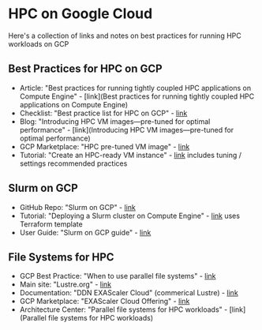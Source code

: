 # HPC on Google Cloud

Here's a collection of links and notes on best practices for running HPC workloads on GCP

## Best Practices for HPC on GCP

- Article: "Best practices for running tightly coupled HPC applications on Compute Engine" - [link](Best practices for running tightly coupled HPC applications on Compute Engine)
- Checklist: "Best practice list for HPC on GCP" - [link](https://cloud.google.com/architecture/best-practices-for-using-mpi-on-compute-engine#checklist)
- Blog: "Introducing HPC VM images—pre-tuned for optimal performance" - [link](Introducing HPC VM images—pre-tuned for optimal performance)
- GCP Marketplace: "HPC pre-tuned VM image" - [link](https://console.cloud.google.com/marketplace/product/click-to-deploy-images/hpc-vm-image)
- Tutorial: "Create an HPC-ready VM instance" - [link](https://cloud.google.com/compute/docs/instances/create-hpc-vm) includes tuning / settings recommended practices


## Slurm on GCP

- GitHub Repo: "Slurm on GCP" - [link](https://github.com/SchedMD/slurm-gcp)
- Tutorial: "Deploying a Slurm cluster on Compute Engine" - [link](https://cloud.google.com/architecture/deploying-slurm-cluster-compute-engine) uses Terraform template
- User Guide: "Slurm on GCP guide" - [link](https://docs.google.com/document/d/e/2PACX-1vS0I0IcgVvby98Rdo91nUjd7E9u83oIMCM4arne-9_IdBg6BdV1lBpUcSje_PyHcbAaErC1rY7p4u1g/pub)

## File Systems for HPC

- GCP Best Practice: "When to use parallel file systems" - [link](https://cloud.google.com/architecture/parallel-file-systems-for-hpc#when_to_use_parallel_file_systems)
- Main site: "Lustre.org" - [link](https://www.lustre.org/)
- Documentation: "DDN EXAScaler Cloud" (commerical Lustre) - [link](https://cloud.google.com/architecture/filers-on-compute-engine#DDN)
- GCP Marketplace: "EXAScaler Cloud Offering" - [link](https://console.cloud.google.com/marketplace/details/ddnstorage/exascaler-cloud)
- Architecture Center: "Parallel file systems for HPC workloads" - [link](Parallel file systems for HPC workloads)
